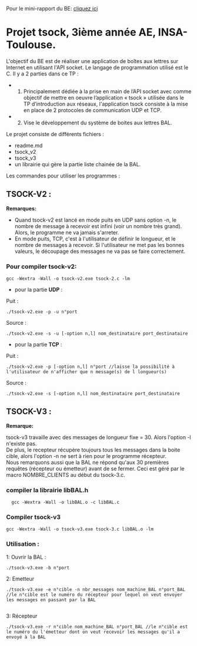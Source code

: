 Pour le mini-rapport du BE: [cliquez ici](/Mini-rapport.md)

# Projet tsock, 3ième année AE, INSA-Toulouse.

L'objectif du BE est de réaliser une application de boîtes aux lettres sur Internet en utilisant l'API socket. Le langage de programmation utilisé est le C. 
Il y a 2 parties dans ce TP : 
  - 1) Principalement dédiée à la prise en main de l’API socket avec comme objectif de mettre en oeuvre l’application « tsock » utilisée dans le TP d’introduction aux réseaux, l'application tsock consiste à la mise en place de 2 protocoles de communication UDP et TCP.
  - 2) Vise le développement du système de boites aux lettres BAL.

Le projet consiste de différents fichiers :
- readme.md 
- tsock_v2
- tsock_v3
- un librairie qui gère la partie liste chainée de la BAL.

Les commandes pour utiliser les programmes : 

## TSOCK-V2 :

**Remarques:**

- Quand tsock-v2 est lancé en mode puits en UDP sans option -n, le nombre de message à recevoir est infini (voir un nombre très grand). Alors, le programme ne va jamais s'arreter.
- En mode puits, TCP, c'est à l'utilisateur de définir le longueur, et le nombre de messages à recevoir. Si l'utilisateur ne met pas les bonnes valeurs, le découpage des messages ne va pas se faire correctement.

### Pour compiler tsock-v2:
```
gcc -Wextra -Wall -o tsock-v2.exe tsock-2.c -lm

```

- pour la partie **UDP** :

Puit :
```
./tsock-v2.exe -p -u n°port

```
Source :
```
./tsock-v2.exe -s -u [-option n,l] nom_destinataire port_destinataire

```
- pour la partie **TCP** :

Puit :
```
./tsock-v2.exe -p [-option n,l] n°port //laisse la possibilité à l'utilisateur de n'afficher que n message(s) de l longueur(s)

```

Source :
```
./tsock-v2.exe -s [-option n,l] nom_destinataire port_destinataire 

```

## TSOCK-V3 :

**Remarque:** 

tsock-v3 travaille avec des messages de longueur fixe = 30. Alors l'option -l n'existe pas.  
De plus, le recepteur récupère toujours tous les messages dans la boite cible, alors l'option -n ne sert à rien pour le programme récepteur.  
Nous remarquons aussi que la BAL ne répond qu'aux 30 premières requêtes (récepteur ou émetteur) avant de se fermer. Ceci est géré par le macro NOMBRE_CLIENTS au début du tsock-3.c.


  ### compiler la librairie libBAL.h
     
```
  gcc -Wextra -Wall -o libBAL.o -c libBAL.c

```

  ### Compiler tsock-v3
  ```
  gcc -Wextra -Wall -o tsock-v3.exe tsock-3.c libBAL.o -lm
  
  ```

  ### Utilisation :

  1: Ouvrir la BAL :
  
  ```
  ./tsock-v3.exe -b n°port
  ```
    
  2: Emetteur
  
  ```
  ./tsock-v3.exe -e n°cible -n nbr_messages nom_machine_BAL n°port_BAL //le n°cible est le numéro du récepteur pour lequel on veut envoyer les messages en passant par la BAL
       
  ```
  3: Récepteur
  
  ```
  ./tsock-v3.exe -r n°cible nom_machine_BAL n°port_BAL //le n°cible est le numéro du l'émetteur dont on veut recevoir les messages qu'il a envoyé à la BAL
       
  ```
